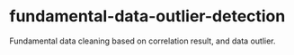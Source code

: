 # fundamental-data-outlier-detection
Fundamental data cleaning based on correlation result, and data outlier.

